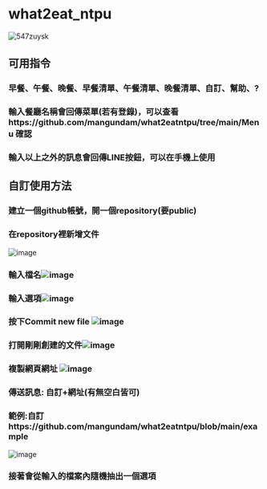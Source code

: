 # what2eat_ntpu

![547zuysk](https://user-images.githubusercontent.com/31913840/137063548-bbb68145-aaa4-4886-be3e-edbf402804a5.png)

## 可用指令
### 早餐、午餐、晚餐、早餐清單、午餐清單、晚餐清單、自訂、幫助、?

### 輸入餐廳名稱會回傳菜單(若有登錄)，可以查看https://github.com/mangundam/what2eatntpu/tree/main/Menu 確認

### 輸入以上之外的訊息會回傳LINE按鈕，可以在手機上使用

## 自訂使用方法
### 建立一個github帳號，開一個repository(要public)
### 在repository裡新增文件
![image](https://user-images.githubusercontent.com/31913840/137075930-9bb4735d-cc9c-4daa-9bdd-edb1e677c4bf.png)
### 輸入檔名![image](https://user-images.githubusercontent.com/31913840/137075978-575de75a-23a1-4b9d-926f-c0f595d40e24.png)
### 輸入選項![image](https://user-images.githubusercontent.com/31913840/137076348-e3b36534-9cbf-42e4-83e2-99ef29e30ce0.png)
### 按下Commit new file ![image](https://user-images.githubusercontent.com/31913840/137076409-c46aec73-ce22-4867-8dd7-1c7fbec835ed.png)
### 打開剛剛創建的文件![image](https://user-images.githubusercontent.com/31913840/137076454-1d128237-33d8-43d2-9fad-4f14d83a83e2.png)
### 複製網頁網址 ![image](https://user-images.githubusercontent.com/31913840/137076510-15f8d457-91ba-4278-b486-e513849302f5.png)
### 傳送訊息: 自訂+網址(有無空白皆可) 
### 範例:自訂https://github.com/mangundam/what2eatntpu/blob/main/example
![image](https://user-images.githubusercontent.com/31913840/137076890-7186fc41-b05f-4309-9ba4-a2607600ba3f.png)
### 接著會從輸入的檔案內隨機抽出一個選項

